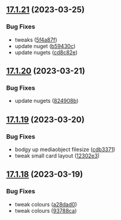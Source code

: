 ## [17.1.21](https://github.com/phandcock/GrampsView/compare/v17.1.20...v17.1.21) (2023-03-25)


### Bug Fixes

* tweaks ([5f4a87f](https://github.com/phandcock/GrampsView/commit/5f4a87f3ef9987808666cf8580171984550e514c))
* update nuget ([b59430c](https://github.com/phandcock/GrampsView/commit/b59430cc5d0d1fee8be6b800067a3e06fa505541))
* update nugets ([cd8c82e](https://github.com/phandcock/GrampsView/commit/cd8c82e077cc9824541d974d7d279b7960bc36c6))



## [17.1.20](https://github.com/phandcock/GrampsView/compare/v17.1.19...v17.1.20) (2023-03-21)


### Bug Fixes

* update nugets ([824908b](https://github.com/phandcock/GrampsView/commit/824908b5e7ed36bca7130c2e9146e6fcd9c91c31))



## [17.1.19](https://github.com/phandcock/GrampsView/compare/v17.1.18...v17.1.19) (2023-03-20)


### Bug Fixes

* bodgy up mediaobject filesize ([cdb3371](https://github.com/phandcock/GrampsView/commit/cdb337136d317f89c2aa240a495a0c5a9329a702))
* tweak small card layout ([12302e3](https://github.com/phandcock/GrampsView/commit/12302e3400c419f1563cb47ffc2fd28ebd105728))



## [17.1.18](https://github.com/phandcock/GrampsView/compare/v17.1.17...v17.1.18) (2023-03-19)


### Bug Fixes

* tweak colours ([a28dad0](https://github.com/phandcock/GrampsView/commit/a28dad06b68640d5d21432d8d0b874c7ff2aed9f))
* tweak colours ([93788ca](https://github.com/phandcock/GrampsView/commit/93788cac8eae2c078e9ca8b8e51084cb6d7d2271))



